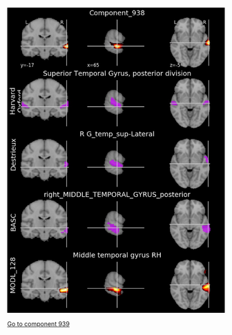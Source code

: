 


![938](preliminary/938.jpg "Component 938")

[Go to component 939](https://parietal-inria.github.io/MODL_atlas/1024/939 "Component 939")